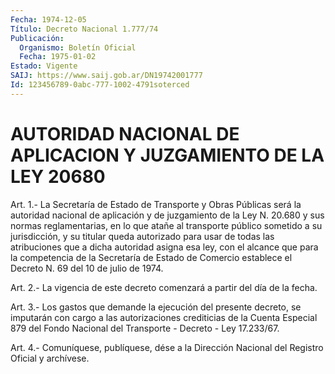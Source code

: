 ```yaml
---
Fecha: 1974-12-05
Título: Decreto Nacional 1.777/74
Publicación:
  Organismo: Boletín Oficial
  Fecha: 1975-01-02
Estado: Vigente
SAIJ: https://www.saij.gob.ar/DN19742001777
Id: 123456789-0abc-777-1002-4791soterced
---
```

# AUTORIDAD NACIONAL DE APLICACION Y JUZGAMIENTO DE LA LEY 20680

<a id="1"></a>
Art. 1.- La Secretaría de Estado de Transporte y Obras Públicas será  la  autoridad  nacional  de aplicación y de juzgamiento de la Ley  N. 20.680 y sus normas reglamentarias,  en  lo  que  atañe  al transporte  público  sometido a su jurisdicción, y su titular queda autorizado  para  usar  de  todas  las  atribuciones  que  a  dicha autoridad asigna esa ley,  con  el  alcance que para la competencia de la Secretaría de Estado de Comercio  establece  el Decreto N. 69 del 10 de julio de 1974.

<a id="2"></a>
Art. 2.- La vigencia de este decreto comenzará a partir del día de la fecha.

<a id="3"></a>
Art.  3.-  Los  gastos  que  demande la ejecución del presente decreto,  se imputarán con cargo a las  autorizaciones  crediticias de la Cuenta  Especial  879  del  Fondo  Nacional  del Transporte - Decreto - Ley 17.233/67.

<a id="4"></a>
Art. 4.- Comuníquese, publíquese, dése a la Dirección Nacional del Registro Oficial y archívese.
